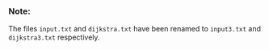 ### Note: 
The files ```input.txt``` and ```dijkstra.txt``` have been renamed to ```input3.txt``` and ```dijkstra3.txt``` respectively.
